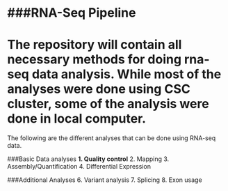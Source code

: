 ###RNA-Seq Pipeline
============
The repository will contain all necessary methods for doing rna-seq data analysis. While most of the analyses were done using CSC cluster, some of the analysis were done in local computer.
============
The following are the different analyses that can be done using RNA-seq data.

###Basic Data analyses
**1. Quality control**
2. Mapping
3. Assembly/Quantification
4. Differential Expression


###Additional Analyses
6. Variant analysis
7. Splicing
8. Exon usage
